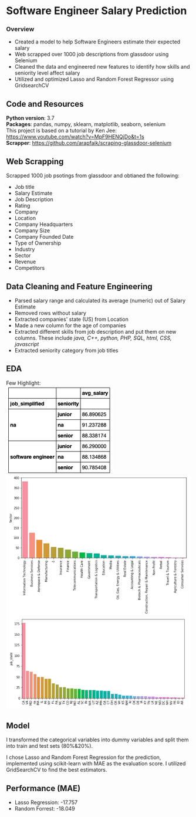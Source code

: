 # Software Engineer Salary Prediction

### Overview
- Created a model to help Software Engineers estimate their expected salary
- Web scrapped over 1000 job descriptions from glassdoor using Selenium
- Cleaned the data and engineered new features to identify how skills and seniority level affect salary
- Utilized and optimized Lasso and Random Forest Regressor using GridsearchCV



## Code and Resources
__Python version__: 3.7
<br>
__Packages__: pandas, numpy, sklearn, matplotlib, seaborn, selenium
<br>
This project is based on a tutorial by Ken Jee: https://www.youtube.com/watch?v=MpF9HENQjDo&t=1s
<br>
__Scrapper__: https://github.com/arapfaik/scraping-glassdoor-selenium
<br>

## Web Scrapping
Scrapped 1000 job psotings from glassdoor and obtianed the following:
- Job title
- Salary Estimate
- Job Description
- Rating
- Company
- Location
- Company Headquarters
- Company Size
- Company Founded Date
- Type of Ownership
- Industry
- Sector
- Revenue
- Competitors


## Data Cleaning and Feature Engineering
- Parsed salary range and calculated its average (numeric) out of Salary Estimate 
- Removed rows without salary
- Extracted companies' state (US) from Location
- Made a new column for the age of companies
- Extracted different skills from job description and put them on new columns. These include _java, C++, python, PHP, SQL, html, CSS, javascript_
- Extracted seniority category from job titles


## EDA
Few Highlight:
<br>
![alt text](https://github.com/ryzary/glassdoor_project/blob/master/seniority.png)
<br>
![alt text](https://github.com/ryzary/glassdoor_project/blob/master/sector.png)
<br>
![alt text](https://github.com/ryzary/glassdoor_project/blob/master/state.png)


## Model
I transformed the categorical variables into dummy variables and split them into train and test sets (80%&20%).

I chose Lasso and Random Forest Regression for the prediction, implemented using scikit-learn with MAE as the evaluation score. I utilized GridSearchCV to find the best estimators.

## Performance (MAE)
- Lasso Regression: -17.757
- Random Forrest: -18.049
